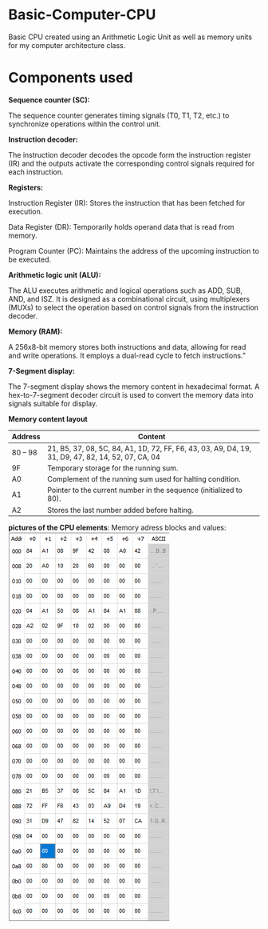# Basic-Computer-CPU
Basic CPU created using an Arithmetic Logic Unit as well as memory units for my computer architecture class.

# Components used

**Sequence counter (SC):** 

The sequence counter generates timing signals (T0, T1, T2, etc.) to synchronize operations within the control unit. 

**Instruction decoder:** 

The instruction decoder decodes the opcode form the instruction register (IR) and the outputs activate the corresponding control signals required for each instruction. 

**Registers:** 

  Instruction Register (IR): Stores the instruction that has been fetched for execution. 

  Data Register (DR): Temporarily holds operand data that is read from memory. 

  Program Counter (PC): Maintains the address of the upcoming instruction to be executed. 
 
**Arithmetic logic unit (ALU):** 

The ALU executes arithmetic and logical operations such as ADD, SUB, AND, and ISZ. It is designed as a combinational circuit, using multiplexers (MUXs) to select the operation based on control signals from the instruction decoder. 

**Memory (RAM):** 

A 256x8-bit memory stores both instructions and data, allowing for read and write operations. It employs a dual-read cycle to fetch instructions.” 

**7-Segment display:** 

The 7-segment display shows the memory content in hexadecimal format. A hex-to-7-segment decoder circuit is used to convert the memory data into signals suitable for display. 


**Memory content layout**

| Address  | Content                                                                                                                                      |
|----------|----------------------------------------------------------------------------------------------------------------------------------------------|
| 80 – 98  | 21, B5, 37, 08, 5C, 84, A1, 1D, 72, FF, F6, 43, 03, A9, D4, 19, 31, D9, 47, 82, 14, 52, 07, CA, 04                                           |
| 9F       | Temporary storage for the running sum.                                                                                                       |
| A0       | Complement of the running sum used for halting condition.                                                                                    |
| A1       | Pointer to the current number in the sequence (initialized to 80).                                                                           |
| A2       | Stores the last number added before halting.                                                                                                 |



**pictures of the CPU elements**:
Memory adress blocks and values:
![Image of the memory content ](pictures/7.2memorycontents.PNG)

